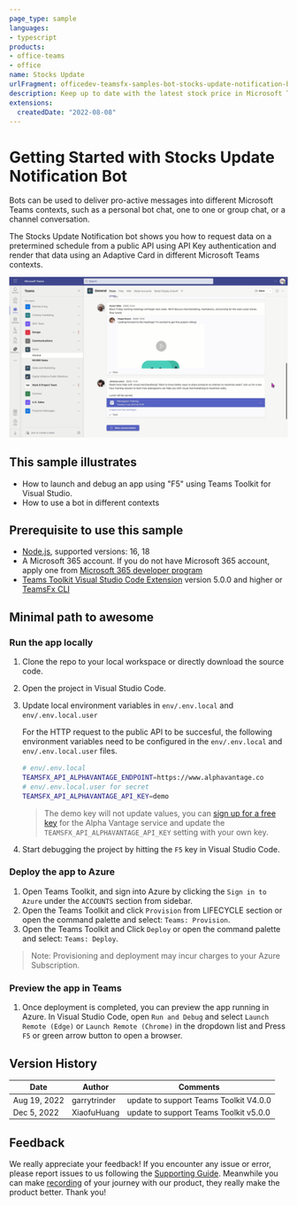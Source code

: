 ```yaml
---
page_type: sample
languages:
- typescript
products:
- office-teams
- office
name: Stocks Update
urlFragment: officedev-teamsfx-samples-bot-stocks-update-notification-bot
description: Keep up to date with the latest stock price in Microsoft Teams.
extensions:
  createdDate: "2022-08-08"
---
```

# Getting Started with Stocks Update Notification Bot

Bots can be used to deliver pro-active messages into different Microsoft Teams contexts, such as a personal bot chat, one to one or group chat, or a channel conversation.

The Stocks Update Notification bot shows you how to request data on a pretermined schedule from a public API using API Key authentication and render that data using an Adaptive Card in different Microsoft Teams contexts.

![Stocks Update Notification Bot](assets/sampleDemo.gif)

## This sample illustrates
- How to launch and debug an app using "F5" using Teams Toolkit for Visual Studio.
- How to use a bot in different contexts

## Prerequisite to use this sample
- [Node.js](https://nodejs.org/), supported versions: 16, 18
- A Microsoft 365 account. If you do not have Microsoft 365 account, apply one from [Microsoft 365 developer program](https://developer.microsoft.com/en-us/microsoft-365/dev-program)
- [Teams Toolkit Visual Studio Code Extension](https://aka.ms/teams-toolkit) version 5.0.0 and higher or [TeamsFx CLI](https://aka.ms/teamsfx-cli)


## Minimal path to awesome
### Run the app locally
1. Clone the repo to your local workspace or directly download the source code.
1. Open the project in Visual Studio Code.
1. Update local environment variables in `env/.env.local` and `env/.env.local.user`

	 For the HTTP request to the public API to be succesful, the following environment variables need to be configured in the `env/.env.local` and `env/.env.local.user` files.

	 ```sh
	 # env/.env.local
	 TEAMSFX_API_ALPHAVANTAGE_ENDPOINT=https://www.alphavantage.co
	 # env/.env.local.user for secret
	 TEAMSFX_API_ALPHAVANTAGE_API_KEY=demo
	 ```
   > The demo key will not update values, you can [sign up for a free key](https://www.alphavantage.co/support/#api-key) for the Alpha Vantage service and update the `TEAMSFX_API_ALPHAVANTAGE_API_KEY` setting with your own key.
1. Start debugging the project by hitting the `F5` key in Visual Studio Code.

### Deploy the app to Azure
1. Open Teams Toolkit, and sign into Azure by clicking the `Sign in to Azure` under the `ACCOUNTS` section from sidebar.
1. Open the Teams Toolkit and click `Provision` from LIFECYCLE section or open the command palette and select: `Teams: Provision`.
1. Open the Teams Toolkit and Click `Deploy` or open the command palette and select: `Teams: Deploy`.
> Note: Provisioning and deployment may incur charges to your Azure Subscription.

### Preview the app in Teams
1. Once deployment is completed, you can preview the app running in Azure. In Visual Studio Code, open `Run and Debug` and select `Launch Remote (Edge)` or `Launch Remote (Chrome)` in the dropdown list and Press `F5` or green arrow button to open a browser.

## Version History
| Date         | Author        | Comments                               |
| ------------ | ------------- | -------------------------------------- |
| Aug 19, 2022 | garrytrinder  | update to support Teams Toolkit V4.0.0 |
| Dec 5, 2022  | XiaofuHuang   | update to support Teams Toolkit v5.0.0 |

## Feedback
We really appreciate your feedback! If you encounter any issue or error, please report issues to us following the [Supporting Guide](https://github.com/OfficeDev/TeamsFx-Samples/blob/dev/SUPPORT.md). Meanwhile you can make [recording](https://aka.ms/teamsfx-record) of your journey with our product, they really make the product better. Thank you!